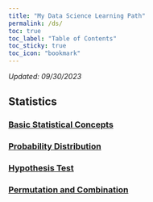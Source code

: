 ```yaml
---
title: "My Data Science Learning Path"
permalink: /ds/
toc: true
toc_label: "Table of Contents"
toc_sticky: true
toc_icon: "bookmark"
---
```


*Updated: 09/30/2023*

## Statistics

### [Basic Statistical Concepts](https://github.com/yangshiteng/StatQuest-Study-Notes/blob/main/Notes/Statistics.md)

### [Probability Distribution](https://github.com/yangshiteng/StatQuest-Study-Notes/blob/main/Notes/Probability.md)

### [Hypothesis Test](https://github.com/yangshiteng/StatQuest-Study-Notes/blob/main/Notes/Hypothesis%20test%20list.md)

### [Permutation and Combination](https://github.com/yangshiteng/StatQuest-Study-Notes/blob/main/Notes/Permutation%20and%20Combination.md)

